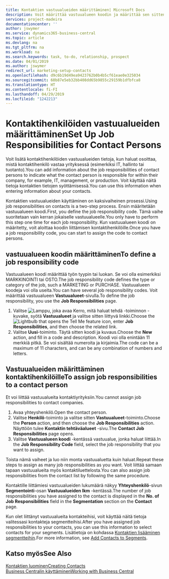 ```yaml
---
title: Kontaktien vastuualueiden määrittäminen| Microsoft Docs
description: Voit määrittää vastuualueen koodin ja määrittää sen sitten kontaktille ilmaisemaan tehtävät, joista kontakti vastaa omassa yrityksessään. Vastuualueena voi olla esimerkiksi IT tai tuotanto.
services: project-madeira
documentationcenter: ''
author: jswymer
ms.service: dynamics365-business-central
ms.topic: article
ms.devlang: na
ms.tgt_pltfrm: na
ms.workload: na
ms.search.keywords: task, to-do, relationship, prospect
ms.date: 04/01/2019
ms.author: jswymer
redirect_url: marketing-setup-contacts
ms.openlocfilehash: d9c6b19d49ea9423762b0b4b5cf61eae0e325034
ms.sourcegitcommit: 60b87e5eb32bb408dd65b9855c29159b1dfbfca8
ms.translationtype: HT
ms.contentlocale: fi-FI
ms.lasthandoff: 04/29/2019
ms.locfileid: "1242213"
---
```

# <a name="set-up-job-responsibilities-for-contact-persons"></a><span data-ttu-id="2ebd4-103">Kontaktihenkilöiden vastuualueiden määrittäminen</span><span class="sxs-lookup"><span data-stu-id="2ebd4-103">Set Up Job Responsibilities for Contact Persons</span></span>
<span data-ttu-id="2ebd4-104">Voit lisätä kontaktihenkilöiden vastuualueiden tietoja, kun haluat osoittaa, mistä kontaktihenkilö vastaa yrityksessä (esimerkiksi IT, hallinto tai tuotanto).</span><span class="sxs-lookup"><span data-stu-id="2ebd4-104">You can add information about the job responsibilities of contact persons to indicate what the contact person is responsible for within their company, for example, IT, management, or production.</span></span> <span data-ttu-id="2ebd4-105">Voit käyttää näitä tietoja kontaktien tietojen syöttämisessä.</span><span class="sxs-lookup"><span data-stu-id="2ebd4-105">You can use this information when entering information about your contacts.</span></span>

<span data-ttu-id="2ebd4-106">Kontaktien vastuualueiden käyttäminen on kaksivaiheinen prosessi.</span><span class="sxs-lookup"><span data-stu-id="2ebd4-106">Using job responsibilities on contacts is a two-step process.</span></span> <span data-ttu-id="2ebd4-107">Ensin määritetään vastuualueen koodi.</span><span class="sxs-lookup"><span data-stu-id="2ebd4-107">First, you define the job responsibility code.</span></span> <span data-ttu-id="2ebd4-108">Tämä vaihe suoritetaan vain kerran jokaiselle vastuualueelle.</span><span class="sxs-lookup"><span data-stu-id="2ebd4-108">You only have to perform this step one time for each job responsibility.</span></span> <span data-ttu-id="2ebd4-109">Kun vastuualueen koodi on määritetty, voit aloittaa koodin liittämisen kontaktihenkilöille.</span><span class="sxs-lookup"><span data-stu-id="2ebd4-109">Once you have a job responsibility code, you can start to assign the code to contact persons.</span></span>

## <a name="to-define-a-job-responsibility-code"></a><span data-ttu-id="2ebd4-110">vastuualueen koodin määrittäminen</span><span class="sxs-lookup"><span data-stu-id="2ebd4-110">To define a job responsibility code</span></span>
<span data-ttu-id="2ebd4-111">Vastuualueen koodi määrittää työn tyypin tai luokan. Se voi olla esimerkiksi MARKKINOINTI tai OSTO.</span><span class="sxs-lookup"><span data-stu-id="2ebd4-111">The job responsibility code defines the type or category of the job, such a MARKETING or PURCHASE.</span></span> <span data-ttu-id="2ebd4-112">Vastuualueen koodeja voi olla useita.</span><span class="sxs-lookup"><span data-stu-id="2ebd4-112">You can have several job responsibility codes.</span></span> <span data-ttu-id="2ebd4-113">Voit määrittää vastuualueen **Vastuualueet**-sivulla.</span><span class="sxs-lookup"><span data-stu-id="2ebd4-113">To define the job responsibility, you use the **Job Responsibilities** page.</span></span>

1. <span data-ttu-id="2ebd4-114">Valitse ![Lamppu, joka avaa Kerro, mitä haluat tehdä -toiminnon](media/ui-search/search_small.png "Kerro, mitä haluat tehdä") -kuvake, syötä **Vastuualueet** ja valitse sitten liittyvä linkki.</span><span class="sxs-lookup"><span data-stu-id="2ebd4-114">Choose the ![Lightbulb that opens the Tell Me feature](media/ui-search/search_small.png "Tell me what you want to do") icon, enter **Job Responsibilities**, and then choose the related link.</span></span>
2. <span data-ttu-id="2ebd4-115">Valitse **Uusi**-toiminto. Täytä sitten koodi ja kuvaus.</span><span class="sxs-lookup"><span data-stu-id="2ebd4-115">Choose the **New** action, and fill in a code and description.</span></span> <span data-ttu-id="2ebd4-116">Koodi voi olla enintään 11 merkkiä pitkä. Se voi sisältää numeroita ja kirjaimia.</span><span class="sxs-lookup"><span data-stu-id="2ebd4-116">The code can be a maximum of 11 characters, and can be any combination of numbers and letters.</span></span>

## <a name="to-assign-job-responsibilities-to-a-contact-person"></a><span data-ttu-id="2ebd4-117">Vastuualueiden määrittäminen kontaktihenkilöille</span><span class="sxs-lookup"><span data-stu-id="2ebd4-117">To assign job responsibilities to a contact person</span></span>
<span data-ttu-id="2ebd4-118">Et voi liittää vastuualueita kontaktiyrityksiin.</span><span class="sxs-lookup"><span data-stu-id="2ebd4-118">You cannot assign job responsibilities to contact companies.</span></span>

1. <span data-ttu-id="2ebd4-119">Avaa yhteyshenkilö.</span><span class="sxs-lookup"><span data-stu-id="2ebd4-119">Open the contact person.</span></span>
2. <span data-ttu-id="2ebd4-120">Valitse **Henkilö**-toiminto ja valitse sitten **Vastuualueet**-toiminto.</span><span class="sxs-lookup"><span data-stu-id="2ebd4-120">Choose the **Person** action, and then choose the **Job Responsibilities** action.</span></span> <span data-ttu-id="2ebd4-121">Näyttöön tulee **Kontaktin tehtäväalueet** -sivu.</span><span class="sxs-lookup"><span data-stu-id="2ebd4-121">The **Contact Job Responsibilities** page opens.</span></span>
3. <span data-ttu-id="2ebd4-122">Valitse **Vastuualueen koodi** -kentässä vastuualue, jonka haluat liittää.</span><span class="sxs-lookup"><span data-stu-id="2ebd4-122">In the **Job Responsibility Code** field, select the job responsibility that you want to assign.</span></span>

<span data-ttu-id="2ebd4-123">Toista nämä vaiheet ja luo niin monta vastuualuetta kuin haluat.</span><span class="sxs-lookup"><span data-stu-id="2ebd4-123">Repeat these steps to assign as many job responsibilities as you want.</span></span> <span data-ttu-id="2ebd4-124">Voit liittää samaan tapaan vastuualueita myös kontaktiluettelosta.</span><span class="sxs-lookup"><span data-stu-id="2ebd4-124">You can also assign job responsibilities from the contact list by following the same procedure.</span></span>

<span data-ttu-id="2ebd4-125">Kontaktille liittämiesi vastuualueiden lukumäärä näkyy **Yhteyshenkilö**-sivun **Segmentointi**-osan **Vastuualueiden lkm** -kentässä.</span><span class="sxs-lookup"><span data-stu-id="2ebd4-125">The number of job responsibilities you have assigned to the contact is displayed in the **No. of Job Responsibilities** field in the **Segmentation** section on the **Contact** page.</span></span>

<span data-ttu-id="2ebd4-126">Kun olet liittänyt vastuualueita kontakteihisi, voit käyttää näitä tietoja valitessasi kontakteja segmentteihisi.</span><span class="sxs-lookup"><span data-stu-id="2ebd4-126">After you have assigned job responsibilities to your contacts, you can use this information to select contacts for your segments.</span></span> <span data-ttu-id="2ebd4-127">Lisätietoja on kohdassa [Kontaktien lisääminen segmentteihin](marketing-add-contact-segment.md).</span><span class="sxs-lookup"><span data-stu-id="2ebd4-127">For more information, see [Add Contacts to Segments](marketing-add-contact-segment.md).</span></span>

## <a name="see-also"></a><span data-ttu-id="2ebd4-128">Katso myös</span><span class="sxs-lookup"><span data-stu-id="2ebd4-128">See Also</span></span>
[<span data-ttu-id="2ebd4-129">Kontaktien luominen</span><span class="sxs-lookup"><span data-stu-id="2ebd4-129">Creating Contacts</span></span>](marketing-create-contact-companies.md)  
[<span data-ttu-id="2ebd4-130">Business Centralin käyttäminen</span><span class="sxs-lookup"><span data-stu-id="2ebd4-130">Working with Business Central</span></span>](ui-work-product.md)
